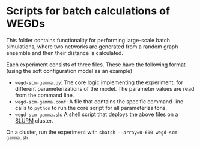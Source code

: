 # Scripts for batch calculations of WEGDs

This folder contains functionality for performing large-scale batch 
simulations, where two networks are generated from a random graph
ensemble and then their distance is calculated. 

Each experiment consists of three files. These have the following 
format (using the soft configuration model as an example)

* `wegd-scm-gamma.py`: The core logic implementing the experiment, for 
    different parameterizations of the model. The parameter values
    are read from the command line.
* `wegd-scm-gamma.conf`: A file that contains the specific command-line
   calls to `python` to run the core script for all parameterizaitons.
* `wegd-scm-gamma.sh`: A shell script that deploys the above files 
   on a [SLURM](https://en.wikipedia.org/wiki/Slurm_Workload_Manager)
   cluster.

On a cluster, run the experiment with `sbatch --array=0-600 wegd-scm-gamma.sh`
